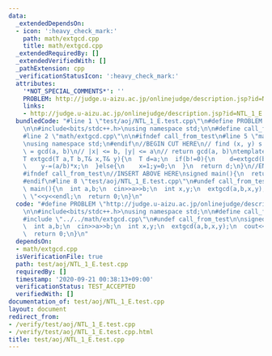 ```yaml
---
data:
  _extendedDependsOn:
  - icon: ':heavy_check_mark:'
    path: math/extgcd.cpp
    title: math/extgcd.cpp
  _extendedRequiredBy: []
  _extendedVerifiedWith: []
  _pathExtension: cpp
  _verificationStatusIcon: ':heavy_check_mark:'
  attributes:
    '*NOT_SPECIAL_COMMENTS*': ''
    PROBLEM: http://judge.u-aizu.ac.jp/onlinejudge/description.jsp?id=NTL_1_E
    links:
    - http://judge.u-aizu.ac.jp/onlinejudge/description.jsp?id=NTL_1_E
  bundledCode: "#line 1 \"test/aoj/NTL_1_E.test.cpp\"\n#define PROBLEM \"http://judge.u-aizu.ac.jp/onlinejudge/description.jsp?id=NTL_1_E\"\
    \n\n#include<bits/stdc++.h>\nusing namespace std;\n\n#define call_from_test\n\
    #line 2 \"math/extgcd.cpp\"\n\n#ifndef call_from_test\n#line 5 \"math/extgcd.cpp\"\
    \nusing namespace std;\n#endif\n//BEGIN CUT HERE\n// find (x, y) s.t. ax + by\
    \ = gcd(a, b)\n// |x| <= b, |y| <= a\n// return gcd(a, b)\ntemplate<typename T>\n\
    T extgcd(T a,T b,T& x,T& y){\n  T d=a;\n  if(b!=0){\n    d=extgcd(b,a%b,y,x);\n\
    \    y-=(a/b)*x;\n  }else{\n    x=1;y=0;\n  }\n  return d;\n}\n//END CUT HERE\n\
    #ifndef call_from_test\n//INSERT ABOVE HERE\nsigned main(){\n  return 0;\n}\n\
    #endif\n#line 8 \"test/aoj/NTL_1_E.test.cpp\"\n#undef call_from_test\n\nsigned\
    \ main(){\n  int a,b;\n  cin>>a>>b;\n  int x,y;\n  extgcd(a,b,x,y);\n  cout<<x<<\"\
    \ \"<<y<<endl;\n  return 0;\n}\n"
  code: "#define PROBLEM \"http://judge.u-aizu.ac.jp/onlinejudge/description.jsp?id=NTL_1_E\"\
    \n\n#include<bits/stdc++.h>\nusing namespace std;\n\n#define call_from_test\n\
    #include \"../../math/extgcd.cpp\"\n#undef call_from_test\n\nsigned main(){\n\
    \  int a,b;\n  cin>>a>>b;\n  int x,y;\n  extgcd(a,b,x,y);\n  cout<<x<<\" \"<<y<<endl;\n\
    \  return 0;\n}\n"
  dependsOn:
  - math/extgcd.cpp
  isVerificationFile: true
  path: test/aoj/NTL_1_E.test.cpp
  requiredBy: []
  timestamp: '2020-09-21 00:38:13+09:00'
  verificationStatus: TEST_ACCEPTED
  verifiedWith: []
documentation_of: test/aoj/NTL_1_E.test.cpp
layout: document
redirect_from:
- /verify/test/aoj/NTL_1_E.test.cpp
- /verify/test/aoj/NTL_1_E.test.cpp.html
title: test/aoj/NTL_1_E.test.cpp
---
```


